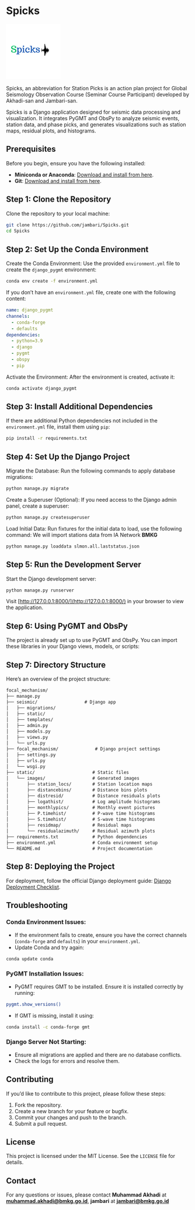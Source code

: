 # Spicks

<img src="static/images/spicks_logo.png" alt="Spicks Visualization" width="150">

Spicks, an abbreviation for Station Picks is an action plan project for Global Seismology Observation Course (Seminar Course Participant) developed by Akhadi-san and Jambari-san.

Spicks is a Django application designed for seismic data processing and visualization. It integrates PyGMT and ObsPy to analyze seismic events, station data, and phase picks, and generates visualizations such as station maps, residual plots, and histograms.

## Prerequisites
Before you begin, ensure you have the following installed:

- **Miniconda or Anaconda**: [Download and install from here](https://docs.conda.io/en/latest/miniconda.html).
- **Git**: [Download and install from here](https://git-scm.com/downloads).

## Step 1: Clone the Repository
Clone the repository to your local machine:

```bash
git clone https://github.com/jambari/Spicks.git
cd Spicks
```

## Step 2: Set Up the Conda Environment

Create the Conda Environment:
Use the provided `environment.yml` file to create the `django_pygmt` environment:

```bash
conda env create -f environment.yml
```

If you don’t have an `environment.yml` file, create one with the following content:

```yaml
name: django_pygmt
channels:
  - conda-forge
  - defaults
dependencies:
  - python=3.9
  - django
  - pygmt
  - obspy
  - pip
```

Activate the Environment:
After the environment is created, activate it:

```bash
conda activate django_pygmt
```

## Step 3: Install Additional Dependencies

If there are additional Python dependencies not included in the `environment.yml` file, install them using `pip`:

```bash
pip install -r requirements.txt
```

## Step 4: Set Up the Django Project

Migrate the Database:
Run the following commands to apply database migrations:

```bash
python manage.py migrate
```

Create a Superuser (Optional):
If you need access to the Django admin panel, create a superuser:

```bash
python manage.py createsuperuser
```

Load Initial Data:
Run fixtures for the initial data to load, use the following command:
We will import stations data from IA Network **BMKG**

```bash
python manage.py loaddata slmon.all.laststatus.json
```

## Step 5: Run the Development Server

Start the Django development server:

```bash
python manage.py runserver
```

Visit [http://127.0.0.1:8000/](http://127.0.0.1:8000/) in your browser to view the application.

## Step 6: Using PyGMT and ObsPy

The project is already set up to use PyGMT and ObsPy. You can import these libraries in your Django views, models, or scripts:


## Step 7: Directory Structure

Here’s an overview of the project structure:

```
focal_mechanism/
├── manage.py
├── seismic/                  # Django app
│   ├── migrations/
│   ├── static/
│   ├── templates/
│   ├── admin.py
│   ├── models.py
│   ├── views.py
│   └── urls.py
├── focal_mechanism/              # Django project settings
│   ├── settings.py
│   ├── urls.py
│   └── wsgi.py
├── static/                      # Static files
│   └── images/                  # Generated images
│       ├── station_locs/        # Station location maps
│       ├── distancebins/        # Distance bins plots
│       ├── distresid/           # Distance residuals plots
│       ├── logathist/           # Log amplitude histograms
│       ├── monthlypics/         # Monthly event pictures
│       ├── P.timehist/          # P-wave time histograms
│       ├── S.timehist/          # S-wave time histograms
│       ├── residmap/            # Residual maps
│       └── residualazimuth/     # Residual azimuth plots
├── requirements.txt             # Python dependencies
├── environment.yml              # Conda environment setup
└── README.md                    # Project documentation
```

## Step 8: Deploying the Project

For deployment, follow the official Django deployment guide: [Django Deployment Checklist](https://docs.djangoproject.com/en/stable/howto/deployment/checklist/).

## Troubleshooting

### Conda Environment Issues:
- If the environment fails to create, ensure you have the correct channels (`conda-forge` and `defaults`) in your `environment.yml`.
- Update Conda and try again:

```bash
conda update conda
```

### PyGMT Installation Issues:
- PyGMT requires GMT to be installed. Ensure it is installed correctly by running:

```bash
pygmt.show_versions()
```

- If GMT is missing, install it using:

```bash
conda install -c conda-forge gmt
```

### Django Server Not Starting:
- Ensure all migrations are applied and there are no database conflicts.
- Check the logs for errors and resolve them.

## Contributing

If you’d like to contribute to this project, please follow these steps:

1. Fork the repository.
2. Create a new branch for your feature or bugfix.
3. Commit your changes and push to the branch.
4. Submit a pull request.

## License

This project is licensed under the MIT License. See the `LICENSE` file for details.

## Contact

For any questions or issues, please contact **Muhammad Akhadi** at **muhammad.akhadi@bmkg.go.id**, **jambari** at **jambari@bmkg.go.id**
